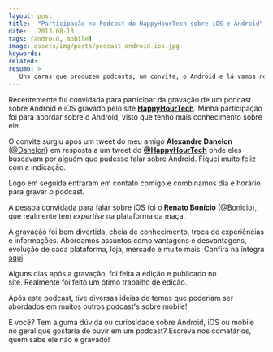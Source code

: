 ```yaml
---
layout: post
title:  "Participação no Podcast do HappyHourTech sobre iOS e Android"
date:   2013-08-13
tags: [android, mobile]
image: assets/img/posts/podcast-android-ios.jpg
keywords:
related:
resumo: >
   Uns caras que produzem podcasts, um convite, o Android e lá vamos nós de novo!
---
```

<p>Recentemente fui convidada para participar da gravação de um podcast sobre Android e iOS gravado pelo site <strong><a href="http://happyhourtech.com/" target="_blank">HappyHourTech</a></strong>. Minha participação foi para abordar sobre o Android, visto que tenho mais conhecimento sobre ele.</p>
<p>O convite surgiu após um tweet do meu amigo <strong>Alexandre Danelon</strong> (<a href="https://twitter.com/danelon" target="_blank">@Danelon</a>) em resposta a um tweet do <strong><a href="https://twitter.com/happyhourtech" target="_blank">@HappyHourTech</a></strong> onde eles buscavam por alguém que pudesse falar sobre Android. Fiquei muito feliz com a indicação.</p>
<p>Logo em seguida entraram em contato comigo e combinamos dia e horário para gravar o podcast.</p>
<p>A pessoa convidada para falar sobre iOS foi o <strong>Renato Bonício</strong> (<a href="https://twitter.com/bonicio" target="_blank">@Bonicio</a>), que realmente tem <em>expertise</em> na plataforma da maça.</p>
<p>A gravação foi bem divertida, cheia de conhecimento, troca de experiências e informações. Abordamos assuntos como vantagens e desvantagens, evolução de cada plataforma, loja, mercado e muito mais. Confira na íntegra <a title="Podcast Android e iOS" href="http://happyhourtech.com/h2t129-ios-vs-android-de-novo/" target="_blank">aqui</a>.</p>
<p>Alguns dias após a gravação, foi feita a edição e publicado no site. Realmente foi feito um ótimo trabalho de edição.</p>
<p>Após este podcast, tive diversas ideias de temas que poderiam ser abordados em muitos outros podcast's sobre mobile!</p>
<p>E você? Tem alguma dúvida ou curiosidade sobre Android, iOS ou mobile no geral que gostaria de ouvir em um podcast? Escreva nos cometários, quem sabe ele não é gravado!</p>
